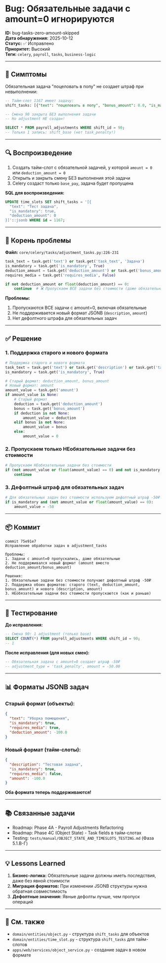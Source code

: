 # Bug: Обязательные задачи с amount=0 игнорируются

**ID:** bug-tasks-zero-amount-skipped  
**Дата обнаружения:** 2025-10-12  
**Статус:** ✅ Исправлено  
**Приоритет:** Высокий  
**Теги:** `celery`, `payroll`, `tasks`, `business-logic`

---

## 🐛 Симптомы

Обязательная задача "поцеловать в попу" не создает штраф при невыполнении:

```sql
-- Тайм-слот 1167 имеет задачу:
shift_tasks: [{"text": "поцеловать в попу", "bonus_amount": 0.0, "is_mandatory": true, ...}]

-- Смена 90 закрыта БЕЗ выполнения задачи
-- Но adjustment НЕ создан!

SELECT * FROM payroll_adjustments WHERE shift_id = 90;
-- Только 1 запись: shift_base (нет task_penalty!)
```

---

## 🔍 Воспроизведение

1. Создать тайм-слот с обязательной задачей, у которой `amount = 0` или `deduction_amount = 0`
2. Открыть и закрыть смену БЕЗ выполнения этой задачи
3. Celery создаст только `base_pay`, задача будет пропущена

**SQL для воспроизведения:**
```sql
UPDATE time_slots SET shift_tasks = '[{
  "text": "Тест задача", 
  "is_mandatory": true, 
  "deduction_amount": 0
}]'::jsonb WHERE id = 1167;
```

---

## 🔧 Корень проблемы

**Файл:** `core/celery/tasks/adjustment_tasks.py:226-231`

```python
task_text = task.get('text') or task.get('task_text', 'Задача')
is_mandatory = task.get('is_mandatory', True)
deduction_amount = task.get('deduction_amount') or task.get('bonus_amount', 0)
requires_media = task.get('requires_media', False)

if not deduction_amount or float(deduction_amount) == 0:
    continue  # ❌ Пропускаем ВСЕ задачи без стоимости (даже обязательные!)
```

**Проблемы:**
1. Пропускаются ВСЕ задачи с amount=0, включая обязательные
2. Не поддерживается новый формат JSONB (`description`, `amount`)
3. Нет дефолтного штрафа для обязательных задач

---

## ✅ Решение

### 1. Поддержка старого и нового формата

```python
# Поддержка старого и нового формата
task_text = task.get('text') or task.get('description') or task.get('task_text', 'Задача')
is_mandatory = task.get('is_mandatory', True)

# Старый формат: deduction_amount, bonus_amount
# Новый формат: amount
amount_value = task.get('amount')
if amount_value is None:
    # Старый формат
    deduction = task.get('deduction_amount')
    bonus = task.get('bonus_amount')
    if deduction is not None:
        amount_value = deduction
    elif bonus is not None:
        amount_value = bonus
    else:
        amount_value = 0
```

### 2. Пропускаем только НЕобязательные задачи без стоимости

```python
# Пропускаем НЕобязательные задачи без стоимости
if (not amount_value or float(amount_value) == 0) and not is_mandatory:
    continue
```

### 3. Дефолтный штраф для обязательных задач

```python
# Для обязательных задач без стоимости используем дефолтный штраф -50₽
if is_mandatory and (not amount_value or float(amount_value) == 0):
    amount_value = -50
```

---

## 📦 Коммит

```
commit 75e91e7
Исправление обработки задач в adjustment_tasks

Проблемы:
1. Задачи с amount=0 пропускались, даже обязательные
2. Не поддерживался новый формат (amount вместо deduction_amount/bonus_amount)

Решения:
1. Обязательные задачи без стоимости получают дефолтный штраф -50₽
2. Поддержка обоих форматов: старого (text, deduction_amount, bonus_amount) и нового (description, amount)
3. НЕобязательные задачи без стоимости пропускаются (как и раньше)
```

---

## 🧪 Тестирование

**До исправления:**
```sql
-- Смена 90: 1 adjustment (только base)
SELECT COUNT(*) FROM payroll_adjustments WHERE shift_id = 90;
-- 1
```

**После исправления (для новых смен):**
```sql
-- Обязательная задача с amount=0 создает штраф -50₽
-- adjustment_type = 'task_penalty', amount = -50.00
```

---

## 📊 Форматы JSONB задач

### Старый формат (объекты):
```json
{
  "text": "Уборка помещения",
  "is_mandatory": true,
  "requires_media": true,
  "deduction_amount": -100.0
}
```

### Новый формат (тайм-слоты):
```json
{
  "description": "Тестовая задача",
  "is_mandatory": true,
  "requires_media": false,
  "amount": -100.0
}
```

**Оба формата теперь поддерживаются!**

---

## 📚 Связанные задачи

- Roadmap: Phase 4A - Payroll Adjustments Refactoring
- Roadmap: Phase 4C (Object State) - Task fields в тайм-слотах
- Testing: `tests/manual/OBJECT_STATE_AND_TIMESLOTS_TESTING.md` (Фаза 5.1.В-Г)

---

## 💡 Lessons Learned

1. **Бизнес-логика:** Обязательные задачи должны иметь последствия, даже без явной стоимости
2. **Миграция форматов:** При изменении JSONB структуры нужна обратная совместимость
3. **Дефолтные значения:** Явные дефолты лучше, чем пропуск операций

---

## 🔗 См. также

- `domain/entities/object.py` - структура `shift_tasks` для объектов
- `domain/entities/time_slot.py` - структура `shift_tasks` для тайм-слотов
- `apps/web/services/object_service.py` - создание задач в новом формате

